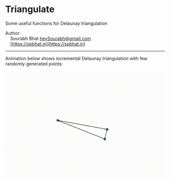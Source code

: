 # Triangulate
Some useful functions for Delaunay triangulation

Author:<br>
&nbsp;&nbsp;&nbsp;&nbsp;Sourabh Bhat <heySourabh@gmail.com><br>
&nbsp;&nbsp;&nbsp;&nbsp;[https://spbhat.in](https://spbhat.in)

--- 

Animation below shows incremental Delaunay triangulation with few randomly generated points:

![Demo](mesh.gif)

